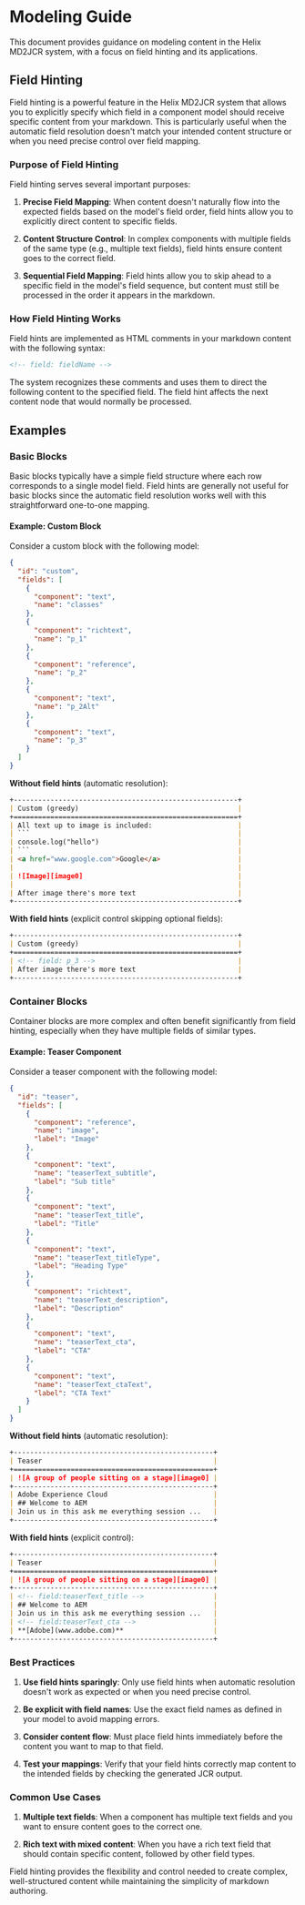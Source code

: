 # Modeling Guide

This document provides guidance on modeling content in the Helix MD2JCR system, with a focus on field hinting and its applications.

## Field Hinting

Field hinting is a powerful feature in the Helix MD2JCR system that allows you to explicitly specify which field in a component model should receive specific content from your markdown. This is particularly useful when the automatic field resolution doesn't match your intended content structure or when you need precise control over field mapping.

### Purpose of Field Hinting

Field hinting serves several important purposes:

1. **Precise Field Mapping**: When content doesn't naturally flow into the expected fields based on the model's field order, field hints allow you to explicitly direct content to specific fields.

2. **Content Structure Control**: In complex components with multiple fields of the same type (e.g., multiple text fields), field hints ensure content goes to the correct field.

3. **Sequential Field Mapping**: Field hints allow you to skip ahead to a specific field in the model's field sequence, but content must still be processed in the order it appears in the markdown.

### How Field Hinting Works

Field hints are implemented as HTML comments in your markdown content with the following syntax:

```html
<!-- field: fieldName -->
```

The system recognizes these comments and uses them to direct the following content to the specified field. The field hint affects the next content node that would normally be processed.


## Examples

### Basic Blocks

Basic blocks typically have a simple field structure where each row corresponds to a single model field. Field hints are generally not useful for basic blocks since the automatic field resolution works well with this straightforward one-to-one mapping.

#### Example: Custom Block

Consider a custom block with the following model:

```json
{
  "id": "custom",
  "fields": [
    {
      "component": "text",
      "name": "classes"
    },
    {
      "component": "richtext",
      "name": "p_1"
    },
    {
      "component": "reference", 
      "name": "p_2"
    },
    {
      "component": "text",
      "name": "p_2Alt"
    },
    {
      "component": "text",
      "name": "p_3"
    }
  ]
}
```

**Without field hints** (automatic resolution):
```markdown
+-------------------------------------------------------+
| Custom (greedy)                                       |
+=======================================================+
| All text up to image is included:                     |        
| ```                                                   |
| console.log("hello")                                  |
| ```                                                   |
| <a href="www.google.com">Google</a>                   |
|                                                       |
| ![Image][image0]                                      |
|                                                       |
| After image there's more text                         |
+-------------------------------------------------------+
```

**With field hints** (explicit control skipping optional fields):
```markdown
+-------------------------------------------------------+
| Custom (greedy)                                       |
+=======================================================+
| <!-- field: p_3 -->                                   |
| After image there's more text                         |
+-------------------------------------------------------+
```

### Container Blocks

Container blocks are more complex and often benefit significantly from field hinting, especially when they have multiple fields of similar types.

#### Example: Teaser Component

Consider a teaser component with the following model:

```json
{
  "id": "teaser",
  "fields": [
    {
      "component": "reference",
      "name": "image",
      "label": "Image"
    },
    {
      "component": "text",
      "name": "teaserText_subtitle",
      "label": "Sub title"
    },
    {
      "component": "text",
      "name": "teaserText_title",
      "label": "Title"
    },
    {
      "component": "text",
      "name": "teaserText_titleType",
      "label": "Heading Type"
    },
    {
      "component": "richtext",
      "name": "teaserText_description",
      "label": "Description"
    },
    {
      "component": "text",
      "name": "teaserText_cta",
      "label": "CTA"
    },
    {
      "component": "text",
      "name": "teaserText_ctaText",
      "label": "CTA Text"
    }
  ]
}
```

**Without field hints** (automatic resolution):
```markdown
+-------------------------------------------------+
| Teaser                                          |
+=================================================+
| ![A group of people sitting on a stage][image0] |
+-------------------------------------------------+
| Adobe Experience Cloud                          |
| ## Welcome to AEM                               |
| Join us in this ask me everything session ...   |
+-------------------------------------------------+
```

**With field hints** (explicit control):
```markdown
+-------------------------------------------------+
| Teaser                                          |
+=================================================+
| ![A group of people sitting on a stage][image0] |
+-------------------------------------------------+
| <!-- field:teaserText_title -->                 |
| ## Welcome to AEM                               |
| Join us in this ask me everything session ...   |
| <!-- field:teaserText_cta -->                   |
| **[Adobe](www.adobe.com)**                      |
+-------------------------------------------------+
```

### Best Practices

1. **Use field hints sparingly**: Only use field hints when automatic resolution doesn't work as expected or when you need precise control.

2. **Be explicit with field names**: Use the exact field names as defined in your model to avoid mapping errors.

3. **Consider content flow**: Must place field hints immediately before the content you want to map to that field.

4. **Test your mappings**: Verify that your field hints correctly map content to the intended fields by checking the generated JCR output.

### Common Use Cases

1. **Multiple text fields**: When a component has multiple text fields and you want to ensure content goes to the correct one.

2. **Rich text with mixed content**: When you have a rich text field that should contain specific content, followed by other field types.

Field hinting provides the flexibility and control needed to create complex, well-structured content while maintaining the simplicity of markdown authoring.
